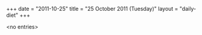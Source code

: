 +++
date = "2011-10-25"
title = "25 October 2011 (Tuesday)"
layout = "daily-diet"
+++

<p>&lt;no entries&gt;</p>